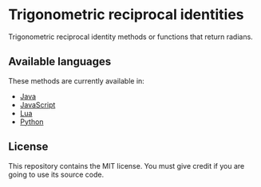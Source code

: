 # Trigonometric reciprocal identities

Trigonometric reciprocal identity methods or functions that return radians.

## Available languages

These methods are currently available in:

- [Java](java)
- [JavaScript](javascript)
- [Lua](lua)
- [Python](python)

## License

This repository contains the MIT license. You must give credit if you are going to use its source code.
